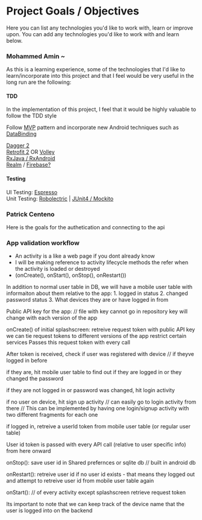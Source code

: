 # Project Goals / Objectives 

Here you can list any technologies you'd like to work with, learn or improve upon.
You can add any technologies you'd like to work with and learn below.

### Mohammed Amin ~
As this is a learning experience, 
some of the technologies that I'd like to learn/incorporate into this project 
and that I feel would be very useful in the long run are the following:  

#### TDD  
In the implementation of this project, I feel that it would be highly valuable to follow the TDD style  

Follow [MVP](https://github.com/konmik/konmik.github.io/wiki/Introduction-to-Model-View-Presenter-on-Android) pattern and incorporate new Android techniques such as [DataBinding](https://developer.android.com/topic/libraries/data-binding/index.html)  
  
[Dagger 2](http://google.github.io/dagger/)  
[Retrofit 2](http://square.github.io/retrofit/) OR [Volley](https://android.googlesource.com/platform/frameworks/volley)  
[RxJava / RxAndroid](https://github.com/ReactiveX/RxAndroid)  
[Realm](https://realm.io/) / [Firebase?](https://firebase.google.com/)  
#### Testing
UI Testing: [Espresso](https://google.github.io/android-testing-support-library/docs/espresso/)  
Unit Testing: [Robolectric](http://robolectric.org/) | [JUnit4 / Mockito](https://developer.android.com/training/testing/unit-testing/local-unit-tests.html)  
  

### Patrick Centeno
Here is the goals for the authetication and connecting to the api

 ### App validation workflow
 * An activity is a like a web page if you dont already know
 * I will be making reference to activity lifecycle methods the refer when the activity is loaded or destroyed 
 * (onCreate(), onStart(), onStop(), onRestart())

In addition to normal user table in DB, we will have a mobile user table with informaiton 
about them relative to the app:
	1. logged in status
	2. changed password status
	3. What devices they are or have logged in from



Public API key for the app: // file with key cannot go in repository
key will change with each version of the app 

onCreate() of initial splashscreen:
	retreive request token with public API key
	we can tie request tokens to different versions of the app restrict certain services
	Passes this request token with every call


After token is received, check if user was registered with device // if theyve logged in before

if they are, hit mobile user table to find out if they are logged in or they changed the password

if they are not logged in or password was changed, hit login activity

if no user on device, hit sign up activity // can easily go to login activity from there
	// This can be implemented by having one login/signup activity with two different fragments for each one

if logged in, retreive a userId token from mobile user table (or regular user table)

User id token is passed with every API call (relative to user specific info) from here onward


onStop():
	save user id in Shared prefernces or sqlite db // built in android db

onRestart(): 
	retreive user id
	if no user id exists - that means they logged out and attempt to retreive user id from mobile user table again


onStart(): // of every activity except splashscreen
	retrieve request token
	
Its important to note that we can keep track of the device name that the user is logged into on the backend

  
